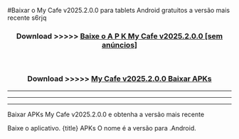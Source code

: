 #Baixar o My Cafe v2025.2.0.0  para tablets Android gratuitos a versão mais recente s6rjq


<div align="center">
<h3>Download >>>>> <a href="https://pt-web.web.app/?pt= My Cafe v2025.2.0.0">Baixe o A P K My Cafe v2025.2.0.0 [sem anúncios]</a></h3><br>

<h3>Download >>>>> <a href="https://pt-web.web.app/?pt= My Cafe v2025.2.0.0">My Cafe v2025.2.0.0 Baixar APKs</a></h3>
</div>

----------------------------------------------------------

----------------------------------------------------------

----------------------------------------------------------

Baixar APKs My Cafe v2025.2.0.0 e obtenha a versão mais recente

Baixe o aplicativo. {title} APKs O nome é a versão para .Android.


